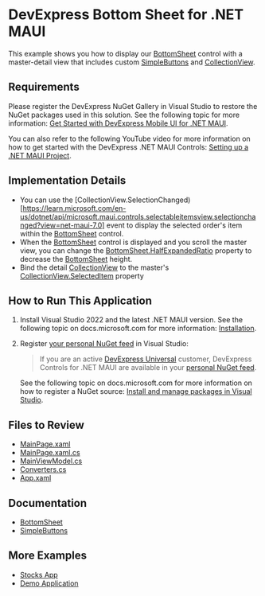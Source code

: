 # DevExpress Bottom Sheet for .NET MAUI

This example shows you how to display our [BottomSheet](https://docs.devexpress.com/MAUI/DevExpress.Maui.Controls.BottomSheet?v=23.1) control with a master-detail view that includes custom [SimpleButtons](https://docs.devexpress.com/Maui/DevExpress.Maui.Controls.SimpleButton) and [CollectionView](https://learn.microsoft.com/en-us/dotnet/maui/user-interface/controls/collectionview/?view=net-maui-7.0).

## Requirements

Please register the DevExpress NuGet Gallery in Visual Studio to restore the NuGet packages used in this solution. See the following topic for more information: [Get Started with DevExpress Mobile UI for .NET MAUI](https://docs.devexpress.com/MAUI/403249/get-started).

You can also refer to the following YouTube video for more information on how to get started with the DevExpress .NET MAUI Controls: [Setting up a .NET MAUI Project](https://www.youtube.com/watch?v=juJvl5UicIQ).

## Implementation Details

* You can use the [CollectionView.SelectionChanged)[https://learn.microsoft.com/en-us/dotnet/api/microsoft.maui.controls.selectableitemsview.selectionchanged?view=net-maui-7.0] event to display the selected order's item within the [BottomSheet](https://docs.devexpress.com/Maui/DevExpress.Maui.Controls.BottomSheet) control.
* When the [BottomSheet](https://docs.devexpress.com/MAUI/DevExpress.Maui.Controls.BottomSheet?v=23.1) control is displayed and you scroll the master view, you can change the [BottomSheet.HalfExpandedRatio](https://docs.devexpress.com/MAUI/DevExpress.Maui.Controls.BottomSheet.HalfExpandedRatio?v=23.1) property to decrease the [BottomSheet](https://docs.devexpress.com/Maui/DevExpress.Maui.Controls.BottomSheet) height.
* Bind the detail [CollectionView](https://learn.microsoft.com/en-us/dotnet/maui/user-interface/controls/collectionview/?view=net-maui-7.0) to the master's  [CollectionView.SelectedItem](https://learn.microsoft.com/en-us/dotnet/api/microsoft.maui.controls.selectableitemsview.selecteditem?view=net-maui-7.0) property

## How to Run This Application

1. Install Visual Studio 2022 and the latest .NET MAUI version. See the following topic on docs.microsoft.com for more information: [Installation](https://docs.microsoft.com/en-gb/dotnet/maui/get-started/installation).
1. Register [your personal NuGet feed](https://nuget.devexpress.com/) in Visual Studio:

   > If you are an active [DevExpress Universal](https://www.devexpress.com/subscriptions/universal.xml) customer, DevExpress Controls for .NET MAUI are available in your [personal NuGet feed](https://nuget.devexpress.com/).
    
    See the following topic on docs.microsoft.com for more information on how to register a NuGet source: [Install and manage packages in Visual Studio](https://docs.microsoft.com/en-us/nuget/consume-packages/install-use-packages-visual-studio#package-sources).

## Files to Review

<!-- default file list -->
* [MainPage.xaml](./CS/MainPage.xaml)
* [MainPage.xaml.cs](./CS/MainPage.xaml.cs)
* [MainViewModel.cs](./CS/MainViewModel.cs)
* [Converters.cs](./CS/Converters.cs)
* [App.xaml](./CS/App.xaml)
<!-- default file list end -->

## Documentation

- [BottomSheet](https://docs.devexpress.com/MAUI/DevExpress.Maui.Controls.BottomSheet?v=23.1)
- [SimpleButtons](https://docs.devexpress.com/Maui/DevExpress.Maui.Controls.SimpleButton)

## More Examples

* [Stocks App](https://github.com/DevExpress-Examples/maui-stocks-mini)
* [Demo Application](https://github.com/DevExpress-Examples/maui-demo-app)
